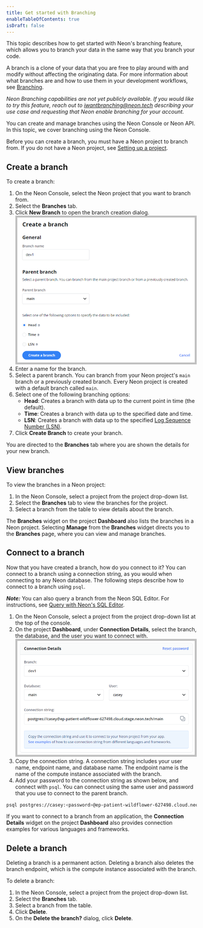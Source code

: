 ```yaml
---
title: Get started with Branching
enableTableOfContents: true
isDraft: false
---
```


This topic describes how to get started with Neon's branching feature, which allows you to branch your data in the same way that you branch your code.

A branch is a clone of your data that you are free to play around with and modify without affecting the originating data.
For more information about what branches are and how to use them in your development workflows, see [Branching](../../conceptual-guides/branching).

_Neon Branching capabilities are not yet publicly available. If you would like to try this feature, reach out to [iwantbranching@neon.tech](mailto:iwantbranching@neon.tech) describing your use case and requesting that Neon enable branching for your account._

You can create and manage branches using the Neon Console or Neon API. In this topic, we cover branching using the Neon Console.

Before you can create a branch, you must have a Neon project to branch from. If you do not have a Neon project, see [Setting up a project](./setting-up-a-project).

## Create a branch

To create a branch:

1. On the Neon Console, select the Neon project that you want to branch from.
2. Select the **Branches** tab.
3. Click **New Branch** to open the branch creation dialog.
![Create branch dialog](./images/create_branch.png)
4. Enter a name for the branch.
5. Select a parent branch. You can branch from your Neon project's `main` branch or a previously created branch. Every Neon project is created with a default branch called `main`.  
6. Select one of the following branching options:
    - **Head**: Creates a branch with data up to the current point in time (the default).
    - **Time**: Creates a branch with data up to the specified date and time.
    - **LSN**: Creates a branch with data up to the specified [Log Sequence Number (LSN)](../../reference/glossary/#lsn).
7. Click **Create Branch** to create your branch.

You are directed to the **Branches** tab where you are shown the details for your new branch.

## View branches

To view the branches in a Neon project:

1. In the Neon Console, select a project from the project drop-down list.
2. Select the **Branches** tab to view the branches for the project.
3. Select a branch from the table to view details about the branch.

The **Branches** widget on the project **Dashboard** also lists the branches in a Neon project. Selecting **Manage** from the **Branches** widget directs you to the **Branches** page, where you can view and manage branches.

## Connect to a branch

Now that you have created a branch, how do you connect to it? You can connect to a branch using a connection string, as you would when connecting to any Neon database. The following steps describe how to connect to a branch using `psql`.

_**Note:**_ You can also query a branch from the Neon SQL Editor. For instructions, see [Query with Neon's SQL Editor](/query-with-neon-sql-editor).

1. On the Neon Console, select a project from the project drop-down list at the top of the console.
2. On the project **Dashboard**, under **Connection Details**, select the branch, the database, and the user you want to connect with.
![Connection details widget](./images/connection_details.png)
3. Copy the connection string. A connection string includes your user name, endpoint name, and database name. The endpoint name is the name of the compute instance associated with the branch.
5. Add your password to the connection string as shown below, and connect with `psql`. You can connect using the same user and password that you use to connect to the parent branch.

  ```bash
  psql postgres://casey:<password>@ep-patient-wildflower-627498.cloud.neon.tech/main
  ```

If you want to connect to a branch from an application, the **Connection Details** widget on the project **Dashboard** also provides connection examples for various languages and frameworks.

## Delete a branch

Deleting a branch is a permanent action. Deleting a branch also deletes the branch endpoint, which is the compute instance associated with the branch.

To delete a branch:

1. In the Neon Console, select a project from the project drop-down list.
2. Select the **Branches** tab.
3. Select a branch from the table.
3. Click **Delete**.
4. On the **Delete the branch?** dialog, click **Delete**.
